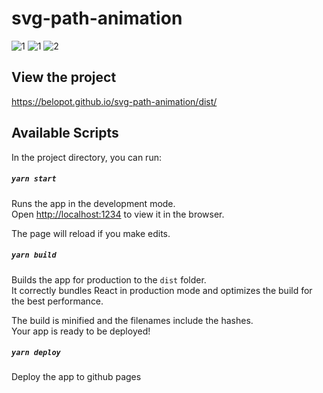 # svg-path-animation

![1](https://github.com/belopot/svg-path-animation/blob/master/screenshots/0.gif) 
![1](https://github.com/belopot/svg-path-animation/blob/master/screenshots/1.JPG)
![2](https://github.com/belopot/svg-path-animation/blob/master/screenshots/2.JPG)

## View the project
https://belopot.github.io/svg-path-animation/dist/
 

## Available Scripts

In the project directory, you can run:

##### `yarn start`

Runs the app in the development mode.<br/>
Open [http://localhost:1234](http://localhost:1234) to view it in the browser.

The page will reload if you make edits.<br/>


##### `yarn build`

Builds the app for production to the `dist` folder.<br/>
It correctly bundles React in production mode and optimizes the build for the best performance.

The build is minified and the filenames include the hashes.<br/>
Your app is ready to be deployed!

##### `yarn deploy`

Deploy the app to github pages
